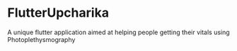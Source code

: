 # FlutterUpcharika
A unique flutter application aimed at helping people getting their vitals using Photoplethysmography
